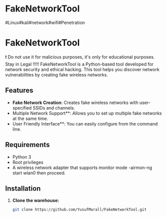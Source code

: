 # FakeNetworkTool
#Linux#kali#network#wifi#Penetration
# FakeNetworkTool
❗ Do not use it for malicious purposes, it's only for educational purposes. Stay in Legal !!!!!
FakeNetworkTool is a Python-based tool developed for network security and ethical hacking. This tool helps you discover network vulnerabilities by creating fake wireless networks. 

## Features

- **Fake Network Creation**: Creates fake wireless networks with user-specified SSIDs and channels.
- Multiple Network Support**: Allows you to set up multiple fake networks at the same time.
- User Friendly Interface**: You can easily configure from the command line.

## Requirements

- Python 3
- Root privileges
- A wireless network adapter that supports monitor mode
-airmon-ng start wlan0 then proceed.
## Installation

1. **Clone the warehouse:**

   ```bash
   git clone https://github.com/YusufMarall/FakeNetworkTool.git
  

